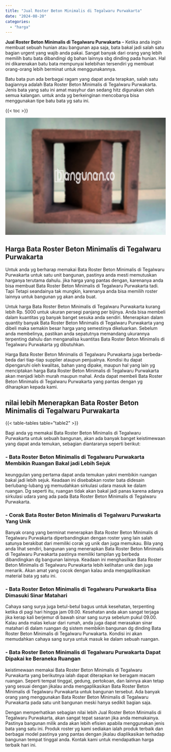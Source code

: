 ```yaml
---
title: "Jual Roster Beton Minimalis di Tegalwaru Purwakarta"
date: "2024-08-20"
categories: 
  - "harga"
---
```


**Jual Roster Beton Minimalis di Tegalwaru Purwakarta** – Ketika anda ingin membuat sebuah hunian atau bangunan apa saja, bata bakal jadi salah satu bagian urgent yang wajib anda pakai. Sangat banyak dari orang yang lebih memilih batu bata dibandingi dg bahan lainnya sbg dinding pada hunian. Hal ini dikarenakan batu bata mempunyai kelebihan tersendiri yg membuat orang-orang lebih berminat untuk menggunakannya.

Batu bata pun ada berbagai ragam yang dapat anda terapkan, salah satu bagiannya adalah Bata Roster Beton Minimalis di Tegalwaru Purwakarta. Jenis bata yang satu ini amat masyhur dan sedang hitz digunakan oleh semua kalangan. untuk anda yg berkeinginan mencobanya bisa menggunakan tipe batu bata yg satu ini.

{{< toc >}}

![Jual Roster Beton Minimalis di Tegalwaru Purwakarta](/images/bata-roster-minimalis-38.png)

## Harga Bata Roster Beton Minimalis di Tegalwaru Purwakarta

Untuk anda yg berharap memakai Bata Roster Beton Minimalis di Tegalwaru Purwakarta untuk satu unit bangunan, pastinya anda mesti memutuskan harganya terutama dahulu. jika harga yang pantas dengan, karenanya anda bisa membuat Bata Roster Beton Minimalis di Tegalwaru Purwakarta tadi. Tapi Tetapi seandainya tak mungkin, karenanya anda bisa memilih roster lainnya untuk bangunan yg akan anda buat.

Untuk harga Bata Roster Beton Minimalis di Tegalwaru Purwakarta kurang lebih Rp. 5000 untuk ukuran persegi panjang per bijinya. Anda bisa membeli dalam kuantitas yg banyak banget sesuka anda sendiri. Menerapkan dalam quantity banyak Bata Roster Beton Minimalis di Tegalwaru Purwakarta yang dibeli maka semakin besar harga yang semestinya dikeluarkan. Sebelum anda membelinya, pastikan anda sepatutnya memandang ukurannya terpenting dahulu dan menganalisa kuantitas Bata Roster Beton Minimalis di Tegalwaru Purwakarta yg dibutuhkan.

Harga Bata Roster Beton Minimalis di Tegalwaru Purwakarta juga berbeda-beda dari tiap-tiap supplier ataupun penjualnya. Kondisi itu dapat dipengaruhi oleh kwalitas, bahan yang dipake, maupun hal yang lain yg menciptakan harga Bata Roster Beton Minimalis di Tegalwaru Purwakarta akan menjadi lebih murah maupun mahal. Anda dapat membeli Bata Roster Beton Minimalis di Tegalwaru Purwakarta yang pantas dengan yg diharapkan kepada kami.

## nilai lebih Menerapkan Bata Roster Beton Minimalis di Tegalwaru Purwakarta

{{< table-tables table="table2" >}}

Bagi anda yg memakai Bata Roster Beton Minimalis di Tegalwaru Purwakarta untuk sebuah bangunan, akan ada banyak banget keistimewaan yang dapat anda temukan, sebagian diantaranya seperti berikut:

### \- Bata Roster Beton Minimalis di Tegalwaru Purwakarta Membikin Ruangan Bakal jadi Lebih Sejuk

keunggulan yang pertama dapat anda temukan yakni membikin ruangan bakal jadi lebih sejuk. Keadaan ini disebabkan roster bata didesain berlubang-lubang yg memudahkan sirkulasi udara masuk ke dalam ruangan. Dg seperti itu, ruangan tidak akan bakal jadi panas karena adanya sirkulasi udara yang ada pada Bata Roster Beton Minimalis di Tegalwaru Purwakarta.

### \- Corak Bata Roster Beton Minimalis di Tegalwaru Purwakarta Yang Unik

Banyak orang yang berminat menerapkan Bata Roster Beton Minimalis di Tegalwaru Purwakarta diperbandingkan dengan roster yang lain salah satunya berakibat dari memiliki corak yg unik dan juga memukau. Bila yang anda lihat sendiri, bangunan yang menerapkan Bata Roster Beton Minimalis di Tegalwaru Purwakarta pastinya memiliki tampilan yg berbeda dibandingkan dg bangunan lainnya. Keadaan ini menghasilkan Bata Roster Beton Minimalis di Tegalwaru Purwakarta lebih kelihatan unik dan juga menarik. Akan amat yang cocok dengan kalau anda mengaplikasikan material bata yg satu ini.

### \- Bata Roster Beton Minimalis di Tegalwaru Purwakarta Bisa Dimasuki Sinar Matahari

Cahaya sang surya juga betul-betul bagus untuk kesehatan, terpenting ketika di pagi hari hingga jam 09.00. Kesehatan anda akan sangat terjaga jika kerap kali berjemur di bawah sinar sang surya sebelum pukul 09.00. Kalau anda malas keluar dari rumah, anda juga dapat merasakan sinar matahari di dalam ruangan dg sistem membikin bangunan dg dinding Bata Roster Beton Minimalis di Tegalwaru Purwakarta. Kondisi ini akan memudahkan cahaya sang surya untuk masuk ke dalam sebuah ruangan.

### \- Bata Roster Beton Minimalis di Tegalwaru Purwakarta Dapat Dipakai ke Beraneka Ruangan

keistimewaan memakai Bata Roster Beton Minimalis di Tegalwaru Purwakarta yang berikutnya ialah dapat diterapkan ke beragam macam ruangan. Seperti tempat tinggal, gedung, pertokoan, dan lainnya akan tetap yang sesuai dengan jikalau anda mengaplikasikan Bata Roster Beton Minimalis di Tegalwaru Purwakarta untuk bangunan tersebut. Ada banyak orang yang menggunakan Bata Roster Beton Minimalis di Tegalwaru Purwakarta pada satu unit bangunan meski hanya sedikit bagian saja.

Dengan memperhatikan sebagian nilai lebih Jual Roster Beton Minimalis di Tegalwaru Purwakarta, akan sangat tepat sasaran jika anda memakainya. Pastinya bangunan milik anda akan lebih efisien apabila menggunakan jenis bata yang satu ini. Produk roster yg kami sediakan ialah produk terbaik dan berbagai model pastinya yang pantas dengan jikalau diaplikasikan terhadap bangunan tempat tinggal anda. Kontak kami untuk mendapatkan harga terbaik hari ini.
